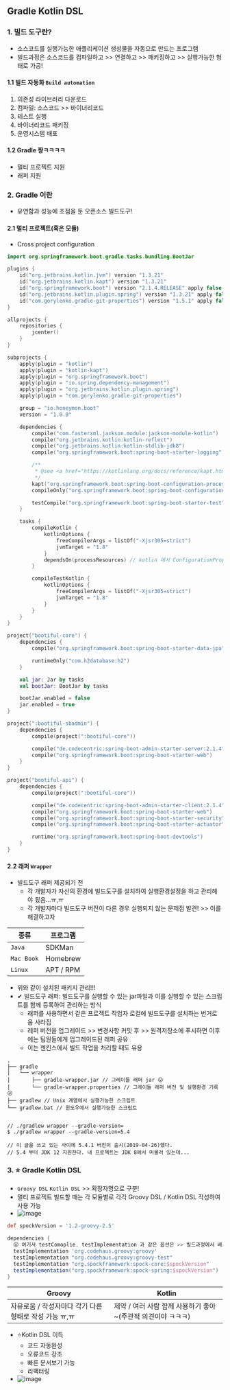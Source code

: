 ## Gradle Kotlin DSL

### 1. 빌드 도구란?
- 소스코드를 실행가능한 애플리케이션 생성물을 자동으로 만드는 프로그램
- 빌드과정은 소스코드를 컴파일하고 >> 연결하고 >> 패키징하고 >> 실행가능한 형태로 가공!
#### 1.1 빌드 자동화 `Build automation`
1. 의존성 라이브러리 다운로드
2. 컴파일: 소스코드 >> 바이너리코드
3. 테스트 실행
4. 바이너리코드 패키징
5. 운영시스템 배포

#### 1.2 Gradle 짱ㅋㅋㅋㅋ
- 멀티 프로젝트 지원
- 래퍼 지원

### 2. Gradle 이란
-  유연함과 성능에 초점을 둔 오픈소스 빌드도구!

#### 2.1 멀티 프로젝트(혹은 모듈)
- Cross project configuration


```kotlin
import org.springframework.boot.gradle.tasks.bundling.BootJar

plugins {
    id("org.jetbrains.kotlin.jvm") version "1.3.21"
    id("org.jetbrains.kotlin.kapt") version "1.3.21"
    id("org.springframework.boot") version "2.1.4.RELEASE" apply false
    id("org.jetbrains.kotlin.plugin.spring") version "1.3.21" apply false
    id("com.gorylenko.gradle-git-properties") version "1.5.1" apply false
}

allprojects {
    repositories {
        jcenter()
    }
}

subprojects {
    apply(plugin = "kotlin")
    apply(plugin = "kotlin-kapt")
    apply(plugin = "org.springframework.boot")
    apply(plugin = "io.spring.dependency-management")
    apply(plugin = "org.jetbrains.kotlin.plugin.spring")
    apply(plugin = "com.gorylenko.gradle-git-properties")

    group = "io.honeymon.boot"
    version = "1.0.0"

    dependencies {
        compile("com.fasterxml.jackson.module:jackson-module-kotlin")
        compile("org.jetbrains.kotlin:kotlin-reflect")
        compile("org.jetbrains.kotlin:kotlin-stdlib-jdk8")
        compile("org.springframework.boot:spring-boot-starter-logging")

        /**
         * @see <a href="https://kotlinlang.org/docs/reference/kapt.html">Annotation Processing with Kotlin</a>
         */
        kapt("org.springframework.boot:spring-boot-configuration-processor")
        compileOnly("org.springframework.boot:spring-boot-configuration-processor")

        testCompile("org.springframework.boot:spring-boot-starter-test")
    }

    tasks {
        compileKotlin {
            kotlinOptions {
                freeCompilerArgs = listOf("-Xjsr305=strict")
                jvmTarget = "1.8"
            }
            dependsOn(processResources) // kotlin 에서 ConfigurationProperties
        }

        compileTestKotlin {
            kotlinOptions {
                freeCompilerArgs = listOf("-Xjsr305=strict")
                jvmTarget = "1.8"
            }
        }
    }
}

project("bootiful-core") {
    dependencies {
        compile("org.springframework.boot:spring-boot-starter-data-jpa")

        runtimeOnly("com.h2database:h2")
    }

    val jar: Jar by tasks
    val bootJar: BootJar by tasks

    bootJar.enabled = false
    jar.enabled = true
}

project(":bootiful-sbadmin") {
    dependencies {
        compile(project(":bootiful-core"))

        compile("de.codecentric:spring-boot-admin-starter-server:2.1.4")
        compile("org.springframework.boot:spring-boot-starter-web")
    }
}

project("bootiful-api") {
    dependencies {
        compile(project(":bootiful-core"))

        compile("de.codecentric:spring-boot-admin-starter-client:2.1.4")
        compile("org.springframework.boot:spring-boot-starter-web")
        compile("org.springframework.boot:spring-boot-starter-security")
        compile("org.springframework.boot:spring-boot-starter-actuator")

        runtime("org.springframework.boot:spring-boot-devtools")
    }
}
```

#### 2.2 래퍼 `Wrapper`
- 빌드도구 래퍼 제공되기 전
  - 각 개발자가 자신의 환경에 빌드도구를 설치하여 실행환경설정을 하고 관리해야 됬음...ㅠ,ㅠ 
  - 각 개발자마다 빌드도구 버전이 다른 경우 실행되지 않는 문제점 발견! >> 이를 해결하고자 


|종류|프로그램|
|----|-------|
|`Java`|SDKMan|
|`Mac Book`|Homebrew|
|`Linux`|APT / RPM|


- 위와 같이 설치된 패키지 관리!!!
- ✔ 빌드도구 래퍼: 빌드도구를 실행할 수 있는 jar파일과 이를 실행할 수 있는 스크립트를 함께 등록하여 관리하는 방식
  - 래퍼를 사용하면서 같은 프로젝트 작업자 로컬에 빌드도구를 설치하는 번거로움 사라짐 
  - 레퍼 버전을 업그레이드 >> 변경사항 커밋 후 >> 원격저장소에 푸시하면 이후에는 팀원들에게 업그레이드된 래퍼 공유 
  - 이는 젠킨스에서 빌드 작업을 처리할 때도 유용



```
.
├── gradle
│   └── wrapper
│       ├── gradle-wrapper.jar // 그레이들 래퍼 jar 😛
│       └── gradle-wrapper.properties // 그레이들 래퍼 버전 및 실행환경 기록 😛
├── gradlew // Unix 계열에서 실행가능한 스크립트
└── gradlew.bat // 윈도우에서 실행가능한 스크립트


// ./gradlew wrapper --gradle-version=
$ ./gradlew wrapper --gradle-version=5.4

// 이 글을 쓰고 있는 사이에 5.4.1 버전이 출시(2019-04-26)했다.
// 5.4 부터 JDK 12 지원한다. 내 프로젝트는 JDK 8에서 머물러 있는데...
```

### 3. ⭐ Gradle Kotlin DSL
- `Groovy DSL` `Kotlin DSL` >> 확장자명으로 구분!
- 멀티 프로젝트 빌드할 때는 각 모듈별로 각각 Groovy DSL / Kotlin DSL 작성하여 사용 가능
- ![image](https://user-images.githubusercontent.com/61215550/188449012-d2b74e8a-c1ae-4912-96ca-3ace5aa38988.png)


```groovy
def spockVersion = '1.2-groovy-2.5'

dependencies {
  😛 여기서 testComoplie, testImplementation 과 같은 옵션은 >> 빌드과정에서 배포본에 포함되지 않음!! 
  testImplementation 'org.codehaus.groovy:groovy'
  testImplementation "org.codehaus.groovy:groovy-test"
  testImplementation "org.spockframework:spock-core:$spockVersion"
  testImplementation("org.spockframework:spock-spring:$spockVersion")  
}
```


|Groovy|Kotlin|
|-----|-------|
|자유로움 / 작성자마다 각기 다른 형태로 작성 가능 ㅠ,ㅠ|제약 / 여러 사람 함께 사용하기 좋아~(주관적 의견이야 ㅋㅋㅋ)|


- ⭐Kotlin DSL 이득
  - 코드 자동완성
  - 오류코드 강조
  - 빠른 문서보기 가능
  - 리팩터링
- ![image](https://user-images.githubusercontent.com/61215550/188449720-6f58360b-d8d2-4c53-abc3-91c5d954997a.png)

